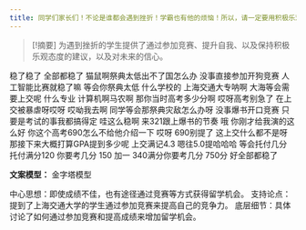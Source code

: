 ```yaml
---
title: 同学们家长们！不论是谁都会遇到挫折！学霸也有他的烦恼！所以，请一定要用积极乐观的态度面对生活！你们都稳了！教育 
---
```

 > [!摘要]
为遇到挫折的学生提供了通过参加竞赛、提升自我、以及保持积极乐观态度的建议，以及对未来的信心。

稳了稳了
全部都稳了
猫鼠啊祭典太低出不了国怎么办
没事直接参加开狗竞赛
人工智能比赛就稳了嘛
等会你祭典太低
什么学校的
上海交通大专呐啊
大海等会需要上交呢
什么专业
计算机啊马农啊
那你当时高考多少分啊
哎呀高考别急了
在上交被暴虐呀哎呀
哎呦我去啊
同学等会那祭典灾敌怎么办呀
没事爆书开口竞赛
只要是考试的事我都搞得定
哇这么稳啊
来321跟上爆书的节奏
哦
你刚才给我演的这么好
你这个高考690怎么不给他介绍一下
哎呀 690别提了
这上交什么都不是呀
那接下来大概打算GPA提到多少呢
上交满记4.3
嗯往5.0提哈哈哈
等会托付几分
托付满分120
你要考几分 150 加一
340满分你要考几分
750分
好全部都稳了

**文案模型：**
金字塔模型

中心思想：即使成绩不佳，也有途径通过竞赛等方式获得留学机会。
支持论点：提到了上海交通大学的学生通过参加竞赛来提高自己的竞争力。
底层细节：具体讨论了如何通过参加竞赛和提高成绩来增加留学机会。
